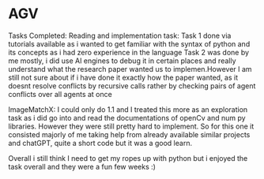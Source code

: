 # AGV
Tasks Completed:
Reading and implementation task:
Task 1 done via tutorials available as i wanted to get familiar with the syntax of python and its concepts as i had zero experience in the language
Task 2 was done by me mostly, i did use AI engines to debug it in certain places and really understand what the research paper wanted us to implemen.However I am still not sure about if i have done it exactly how the paper wanted, as it doesnt resolve conflicts by recursive calls rather by checking pairs of agent conflicts over all agents at once

ImageMatchX:
I could only do 1.1 and I treated this more as an exploration task as i did go into and read the documentations of openCv and num py libraries. However they were still pretty hard to implement. So for this one it consisted majorly of me taking help from already available similar projects and chatGPT, quite a short code but it was a good learn.

Overall i still think I need to get my ropes up with python but i enjoyed the task overall and they were a fun few weeks :)
